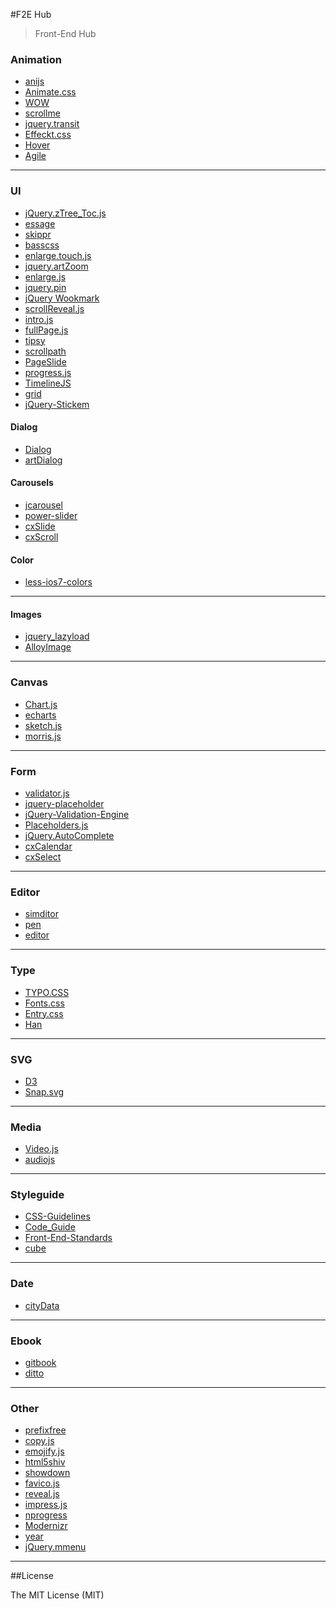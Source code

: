 #F2E Hub

>  Front-End Hub

### Animation

- [anijs](https://github.com/anijs/anijs)
- [Animate.css](https://github.com/daneden/animate.css)
- [WOW](https://github.com/matthieua/WOW)
- [scrollme](https://github.com/nckprsn/scrollme)
- [jquery.transit](https://github.com/rstacruz/jquery.transit)
- [Effeckt.css](https://github.com/h5bp/Effeckt.css)
- [Hover](https://github.com/IanLunn/Hover)
- [Agile](https://github.com/a-jie/Agile)

- - -

### UI

- [jQuery.zTree_Toc.js](https://github.com/i5ting/i5ting_ztree_toc)
- [essage](https://github.com/sofish/essage)
- [skippr](https://github.com/austenpayan/skippr)
- [basscss](https://github.com/jxnblk/basscss)
- [enlarge.touch.js](https://github.com/abelyao/enlarge.touch.js)
- [jquery.artZoom](https://github.com/justqyx/jquery.artZoom)
- [enlarge.js](https://github.com/abelyao/enlarge.js)
- [jquery.pin](https://github.com/webpop/jquery.pin)
- [jQuery Wookmark](https://github.com/GBKS/Wookmark-jQuery)
- [scrollReveal.js](http://scrollrevealjs.org/)
- [intro.js](https://github.com/usablica/intro.js)
- [fullPage.js](https://github.com/alvarotrigo/fullPage.js)
- [tipsy](https://github.com/jaz303/tipsy)
- [scrollpath](https://github.com/JoelBesada/scrollpath)
- [PageSlide](http://srobbin.com/jquery-plugins/pageslide/)
- [progress.js](https://github.com/usablica/progress.js)
- [TimelineJS](https://github.com/NUKnightLab/TimelineJSTimelineJS)
- [grid](https://github.com/aekaplan/grid)
- [jQuery-Stickem](https://github.com/davist11/jQuery-Stickem)

#### Dialog

- [Dialog](https://github.com/component/dialog)
- [artDialog](https://github.com/aui/artDialog)

#### Carousels

- [jcarousel](https://github.com/jsor/jcarousel)
- [power-slider](https://github.com/kujian/power-slider)
- [cxSlide](https://github.com/ciaoca/cxSlide)
- [cxScroll](https://github.com/ciaoca/cxScroll)

#### Color

- [less-ios7-colors](https://github.com/basecss/less-ios7-colors)

- - -

#### Images

- [jquery_lazyload](http://www.appelsiini.net/projects/lazyload)
- [AlloyImage](https://github.com/AlloyTeam/AlloyImage)

- - -

### Canvas

- [Chart.js](https://github.com/nnnick/Chart.js)
- [echarts](https://github.com/ecomfe/echarts)
- [sketch.js](https://github.com/soulwire/sketch.js)
- [morris.js](https://github.com/morrisjs/morris.js)

- - -

### Form

- [validator.js](https://github.com/sofish/validator.js)
- [jquery-placeholder](https://github.com/mathiasbynens/jquery-placeholder)
- [jQuery-Validation-Engine](https://github.com/posabsolute/jQuery-Validation-Engine)
- [Placeholders.js](https://github.com/jamesallardice/Placeholders.js)
- [jQuery.AutoComplete](https://github.com/nswish/jQuery.AutoComplete)
- [cxCalendar](https://github.com/ciaoca/cxCalendar)
- [cxSelect](https://github.com/ciaoca/cxSelect)

- - - 

### Editor

- [simditor](https://github.com/mycolorway/simditor)
- [pen](https://github.com/sofish/pen)
- [editor](https://github.com/lepture/editor)

- - -

### Type

- [TYPO.CSS](https://github.com/sofish/Typo.css)
- [Fonts.css](https://github.com/zenozeng/fonts.css)
- [Entry.css](https://github.com/zmmbreeze/Entry.css)
- [Han](https://github.com/ethantw/Han)

- - -

### SVG

- [D3](https://github.com/mbostock/d3)
- [Snap.svg](https://github.com/adobe-webplatform/Snap.svg)

- - -

### Media

- [Video.js](https://github.com/videojs/video.js)
- [audiojs](https://github.com/kolber/audiojs)

- - -

### Styleguide

- [CSS-Guidelines](https://github.com/chadluo/CSS-Guidelines)
- [Code_Guide](https://github.com/Suxiaogang/Code_Guide)
- [Front-End-Standards](https://github.com/hzlzh/Front-End-Standards)
- [cube](https://github.com/thx/cube)

- - -

### Date

- [cityData](https://github.com/basecss/cityData)

- - -

### Ebook

- [gitbook](https://github.com/GitbookIO/gitbook)
- [ditto](https://github.com/chutsu/ditto)

- - -

### Other

- [prefixfree](https://github.com/LeaVerou/prefixfree)
- [copy.js](https://github.com/imsobear/copy.js)
- [emojify.js](http://hassankhan.github.io/emojify.js/)
- [html5shiv](https://github.com/aFarkas/html5shiv)
- [showdown](https://github.com/coreyti/showdown)
- [favico.js](https://github.com/ejci/favico.js)
- [reveal.js](https://github.com/hakimel/reveal.js)
- [impress.js](https://github.com/bartaz/impress.js)
- [nprogress](https://github.com/rstacruz/nprogress)
- [Modernizr](https://github.com/Modernizr/Modernizr)
- [year](https://github.com/asgrim/year)
- [jQuery.mmenu](https://github.com/BeSite/jQuery.mmenu)

- - -


##License

The MIT License (MIT)